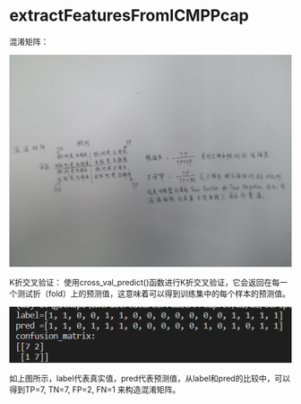 # extractFeaturesFromICMPPcap
混淆矩阵：

![image](https://github.com/parahaoer/extractFeaturesFromICMPPcap/blob/master/images/%E6%B7%B7%E6%B7%86%E7%9F%A9%E9%98%B5%E7%AC%94%E8%AE%B0.jpg)


K折交叉验证：
 使用cross_val_predict()函数进行K折交叉验证，它会返回在每一个测试折（fold）上的预测值，这意味着可以得到训练集中的每个样本的预测值。
 
![image](https://github.com/parahaoer/extractFeaturesFromICMPPcap/blob/master/images/confusion_matrix.bmp)

如上图所示，label代表真实值，pred代表预测值，从label和pred的比较中，可以得到TP=7, TN=7, FP=2, FN=1 来构造混淆矩阵。
